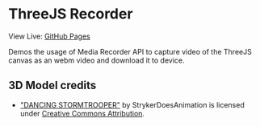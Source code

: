 # ThreeJS Recorder

View Live: [GitHub Pages](https://faraz-portfolio.github.io/demo-2025-threejs-media-recorder/)

Demos the usage of Media Recorder API to capture video of the ThreeJS canvas as an webm video and download it to device.

## 3D Model credits

- ["DANCING STORMTROOPER"](https://skfb.ly/WVIA) by StrykerDoesAnimation is licensed under [Creative Commons Attribution](http://creativecommons.org/licenses/by/4.0/).
